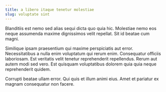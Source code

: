 ```yaml
---
title: a libero itaque tenetur molestiae
slug: voluptate sint
---
```


Blanditiis est nemo sed alias sequi dicta quo quia hic. Molestiae nemo eos neque assumenda maxime dignissimos velit repellat. Sit id beatae cum magni.

Similique ipsam praesentium qui maxime perspiciatis aut error. Necessitatibus a nulla enim voluptatum qui rerum enim. Consequatur officiis laboriosam. Est veritatis velit tenetur reprehenderit repellendus. Rerum aut autem modi sed vero. Est quisquam voluptatibus dolorem quia quia neque reprehenderit quidem.

Corrupti beatae ullam error. Qui quis et illum animi eius. Amet et pariatur ex magnam consequatur non facere.
